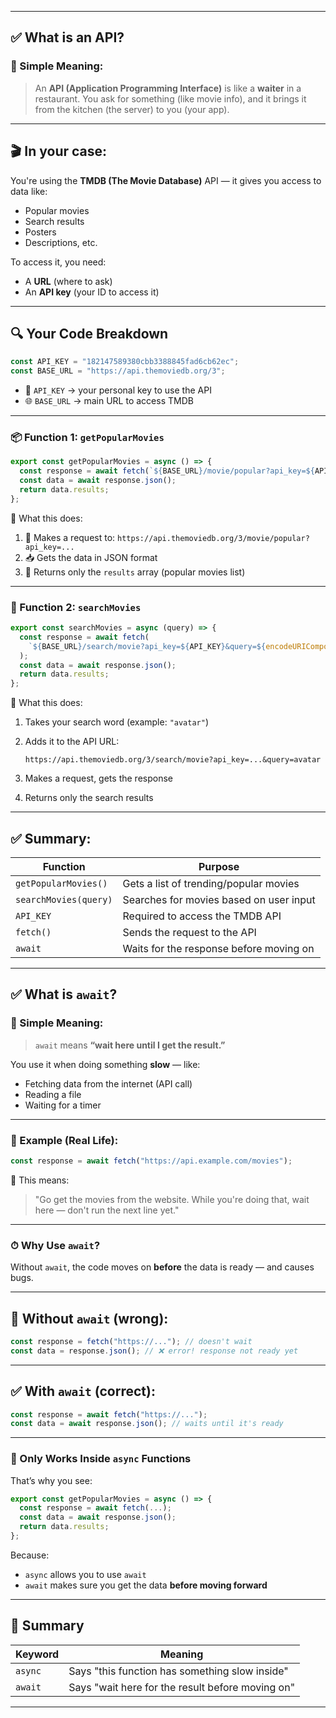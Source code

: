 
---

## ✅ What is an API?

### 🧠 Simple Meaning:

> An **API (Application Programming Interface)** is like a **waiter** in a restaurant.
> You ask for something (like movie info), and it brings it from the kitchen (the server) to you (your app).

---

## 🎬 In your case:

You're using the **TMDB (The Movie Database)** API — it gives you access to data like:

* Popular movies
* Search results
* Posters
* Descriptions, etc.

To access it, you need:

* A **URL** (where to ask)
* An **API key** (your ID to access it)

---

## 🔍 Your Code Breakdown

```js
const API_KEY = "182147589380cbb3388845fad6cb62ec";
const BASE_URL = "https://api.themoviedb.org/3";
```

* 🔑 `API_KEY` → your personal key to use the API
* 🌐 `BASE_URL` → main URL to access TMDB

---

### 📦 Function 1: `getPopularMovies`

```js
export const getPopularMovies = async () => {
  const response = await fetch(`${BASE_URL}/movie/popular?api_key=${API_KEY}`);
  const data = await response.json();
  return data.results;
};
```

🔁 What this does:

1. 📡 Makes a request to:
   `https://api.themoviedb.org/3/movie/popular?api_key=...`
2. 📥 Gets the data in JSON format
3. 📃 Returns only the `results` array (popular movies list)

---

### 🔎 Function 2: `searchMovies`

```js
export const searchMovies = async (query) => {
  const response = await fetch(
    `${BASE_URL}/search/movie?api_key=${API_KEY}&query=${encodeURIComponent(query)}`
  );
  const data = await response.json();
  return data.results;
};
```

🔁 What this does:

1. Takes your search word (example: `"avatar"`)
2. Adds it to the API URL:

   ```
   https://api.themoviedb.org/3/search/movie?api_key=...&query=avatar
   ```
3. Makes a request, gets the response
4. Returns only the search results

---

## ✅ Summary:

| Function              | Purpose                                 |
| --------------------- | --------------------------------------- |
| `getPopularMovies()`  | Gets a list of trending/popular movies  |
| `searchMovies(query)` | Searches for movies based on user input |
| `API_KEY`             | Required to access the TMDB API         |
| `fetch()`             | Sends the request to the API            |
| `await`               | Waits for the response before moving on |

---

## ✅ What is `await`?

### 🧠 Simple Meaning:

> `await` means **“wait here until I get the result.”**

You use it when doing something **slow** — like:

* Fetching data from the internet (API call)
* Reading a file
* Waiting for a timer

---

### 👀 Example (Real Life):

```js
const response = await fetch("https://api.example.com/movies");
```

💬 This means:

> "Go get the movies from the website.
> While you're doing that, wait here — don't run the next line yet."

---

### ⏱ Why Use `await`?

Without `await`, the code moves on **before** the data is ready — and causes bugs.

---

## 🧪 Without `await` (wrong):

```js
const response = fetch("https://..."); // doesn't wait
const data = response.json(); // ❌ error! response not ready yet
```

---

## ✅ With `await` (correct):

```js
const response = await fetch("https://...");
const data = await response.json(); // waits until it's ready
```

---

### 🔁 Only Works Inside `async` Functions

That’s why you see:

```js
export const getPopularMovies = async () => {
  const response = await fetch(...);
  const data = await response.json();
  return data.results;
};
```

Because:

* `async` allows you to use `await`
* `await` makes sure you get the data **before moving forward**

---

## 🧭 Summary

| Keyword | Meaning                                          |
| ------- | ------------------------------------------------ |
| `async` | Says "this function has something slow inside"   |
| `await` | Says "wait here for the result before moving on" |

---


